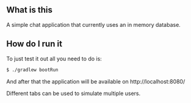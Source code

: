 ## What is this

A simple chat application that currently uses an in memory database.

## How do I run it

To just test it out all you need to do is:
```bash
$ ./gradlew bootRun
```

And after that the application will be available on http://localhost:8080/

Different tabs can be used to simulate multiple users.